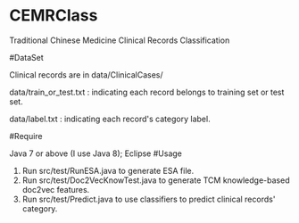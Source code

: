 # CEMRClass
Traditional Chinese Medicine Clinical Records Classification

#DataSet

Clinical records are in data/ClinicalCases/

data/train_or_test.txt : indicating each record belongs to training set or test set.

data/label.txt : indicating each record's category label.

#Require

Java 7 or above (I use Java 8); Eclipse
#Usage

1. Run src/test/RunESA.java to generate ESA file.
2. Run src/test/Doc2VecKnowTest.java to generate TCM knowledge-based doc2vec features.
3. Run src/test/Predict.java to use classifiers to predict clinical records' category.
